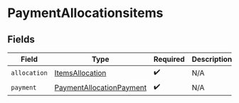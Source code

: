 # PaymentAllocationsitems


## Fields

| Field                                                                       | Type                                                                        | Required                                                                    | Description                                                                 |
| --------------------------------------------------------------------------- | --------------------------------------------------------------------------- | --------------------------------------------------------------------------- | --------------------------------------------------------------------------- |
| `allocation`                                                                | [ItemsAllocation](../../models/shared/itemsallocation.md)                   | :heavy_check_mark:                                                          | N/A                                                                         |
| `payment`                                                                   | [PaymentAllocationPayment](../../models/shared/paymentallocationpayment.md) | :heavy_check_mark:                                                          | N/A                                                                         |